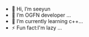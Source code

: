 - 👋 Hi, I’m seeyun
- 👀 I’m OGFN developer ...
- 🌱 I’m currently learning c++...
- ⚡ Fun fact:I'm lazy ...

<!---
seeyundev/seeyundev is a ✨ special ✨ repository because its `README.md` (this file) appears on your GitHub profile.
You can click the Preview link to take a look at your changes.
--->
